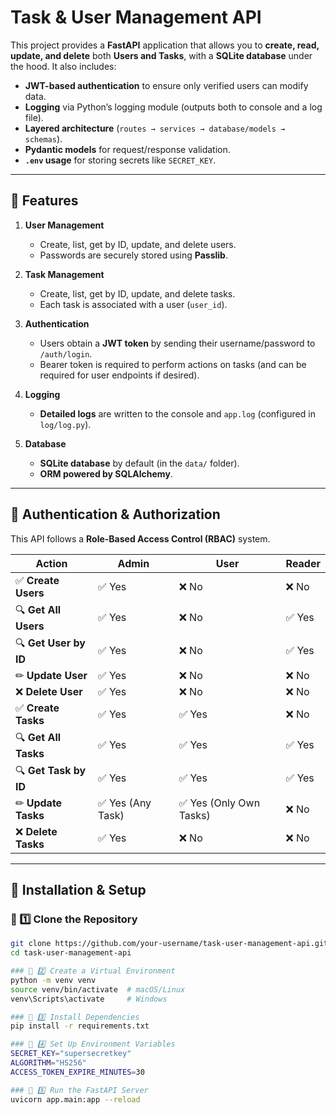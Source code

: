 # Task & User Management API

This project provides a **FastAPI** application that allows you to **create, read, update, and delete** both **Users and Tasks**, with a **SQLite database** under the hood. It also includes:

- **JWT-based authentication** to ensure only verified users can modify data.
- **Logging** via Python’s logging module (outputs both to console and a log file).
- **Layered architecture** (`routes → services → database/models → schemas`).
- **Pydantic models** for request/response validation.
- **`.env` usage** for storing secrets like `SECRET_KEY`.

---

## 🚀 Features

1. **User Management**
   - Create, list, get by ID, update, and delete users.
   - Passwords are securely stored using **Passlib**.

2. **Task Management**
   - Create, list, get by ID, update, and delete tasks.
   - Each task is associated with a user (`user_id`).

3. **Authentication**
   - Users obtain a **JWT token** by sending their username/password to `/auth/login`.
   - Bearer token is required to perform actions on tasks (and can be required for user endpoints if desired).

4. **Logging**
   - **Detailed logs** are written to the console and `app.log` (configured in `log/log.py`).

5. **Database**
   - **SQLite database** by default (in the `data/` folder).
   - **ORM powered by SQLAlchemy**.

---

## 🔑 **Authentication & Authorization**
This API follows a **Role-Based Access Control (RBAC)** system.

| **Action**                 | **Admin** | **User** | **Reader** |
|----------------------------|----------|----------|------------|
| ✅ **Create Users**        | ✅ Yes    | ❌ No    | ❌ No      |
| 🔍 **Get All Users**       | ✅ Yes    | ❌ No    | ✅ Yes     |
| 🔍 **Get User by ID**      | ✅ Yes    | ❌ No    | ✅ Yes     |
| ✏ **Update User**         | ✅ Yes    | ❌ No    | ❌ No      |
| ❌ **Delete User**         | ✅ Yes    | ❌ No    | ❌ No      |
| ✅ **Create Tasks**        | ✅ Yes    | ✅ Yes   | ❌ No      |
| 🔍 **Get All Tasks**       | ✅ Yes    | ✅ Yes   | ✅ Yes     |
| 🔍 **Get Task by ID**      | ✅ Yes    | ✅ Yes   | ✅ Yes     |
| ✏ **Update Tasks**        | ✅ Yes (Any Task) | ✅ Yes (Only Own Tasks) | ❌ No |
| ❌ **Delete Tasks**        | ✅ Yes    | ❌ No    | ❌ No      |

---

## 🔧 **Installation & Setup**

### 🔹 1️⃣ Clone the Repository
```bash
git clone https://github.com/your-username/task-user-management-api.git
cd task-user-management-api

### 🔹 2️⃣ Create a Virtual Environment
python -m venv venv
source venv/bin/activate  # macOS/Linux
venv\Scripts\activate     # Windows

### 🔹 3️⃣ Install Dependencies
pip install -r requirements.txt

### 🔹 4️⃣ Set Up Environment Variables
SECRET_KEY="supersecretkey"
ALGORITHM="HS256"
ACCESS_TOKEN_EXPIRE_MINUTES=30

### 🔹 5️⃣ Run the FastAPI Server
uvicorn app.main:app --reload
```
